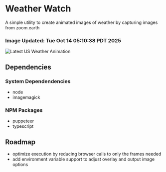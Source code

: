 # Weather Watch

A simple utility to create animated images of weather by capturing images from zoom.earth

### Image Updated: Tue Oct 14 05:10:38 PDT 2025

![Latest US Weather Animation](animations/2025-10-14.webp)

## Dependencies
### System Dependendencies
* node
* imagemagick
### NPM Packages
* puppeteer
* typescript

## Roadmap
* optimize execution by reducing browser calls to only the frames needed
* add environment variable support to adjust overlay and output image options
